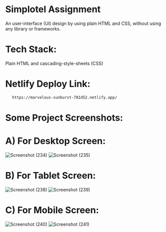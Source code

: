 # Simplotel Assignment
An user-interface (UI) design by using plain HTML and CSS, without using any library or frameworks.

# Tech Stack:
Plain HTML and cascading-style-sheets (CSS)

# Netlify Deploy Link:
```bash
   https://marvelous-sunburst-781d52.netlify.app/
```

# Some Project Screenshots:
# A) For Desktop Screen:
![Screenshot (234)](https://user-images.githubusercontent.com/104748364/235758621-ddf2730c-b729-4b02-bdb4-27bc6fdd09ba.png)
![Screenshot (235)](https://user-images.githubusercontent.com/104748364/235758639-ffc0f4ae-92c4-4e9e-9dea-56a8eededd92.png)
# B) For Tablet Screen:
![Screenshot (238)](https://user-images.githubusercontent.com/104748364/235758690-b1aa5bc2-85cc-4bd8-bc8c-006deb92263b.png)
![Screenshot (239)](https://user-images.githubusercontent.com/104748364/235758744-51e6eae6-efd0-40ab-b235-0333e2fa3109.png)
# C) For Mobile Screen:
![Screenshot (240)](https://user-images.githubusercontent.com/104748364/235758775-769b1906-98b7-4e04-9dfb-cba7160f7fcc.png)
![Screenshot (241)](https://user-images.githubusercontent.com/104748364/235758796-21d3413e-6ead-48d5-879e-e1a530364f17.png)
